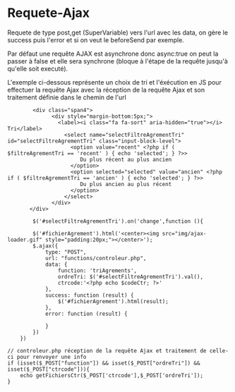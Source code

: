 # Requete-Ajax
<p>Requete de type post,get (SuperVariable) vers l'url avec les data, on gère le success puis l'error et si on veut le beforeSend par exemple.</p>
<P>Par défaut une requête AJAX est asynchrone donc async:true on peut la passer à false et elle sera synchrone (bloque à l'étape de la requête jusqu'à qu'elle soit executé).</p>
<p>L'exemple ci-dessous représente un choix de tri et l'éxécution en JS pour effectuer la requête Ajax avec la réception de la requête Ajax et son traitement définie dans le chemin de l'url</p>

            <div class="span4">
                  <div style="margin-bottom:5px;">
                    <label><i class="fa fa-sort" aria-hidden="true"></i> Tri</label>
                      <select name="selectFiltreAgrementTri" id="selectFiltreAgrementTri" class="input-block-level">
                        <option value="recent" <?php if ( $filtreAgrementTri == 'recent' ) { echo 'selected'; } ?>>
                           Du plus récent au plus ancien
                        </option>
                        <option selected="selected" value="ancien" <?php if ( $filtreAgrementTri == 'ancien' ) { echo 'selected'; } ?>>
                           Du plus ancien au plus récent
                        </option>
                      </select>
                  </div>
           </div>
           
            $('#selectFiltreAgrementTri').on('change',function (){

            $('#fichierAgrement').html('<center><img src="img/ajax-loader.gif" style="padding:20px;"></center>');
            $.ajax({
                type: "POST",
                url: "functions/controleur.php",
                data: {
                    function: 'triAgrements',
                    ordreTri: $('#selectFiltreAgrementTri').val(),
                    ctrcode:'<?php echo $codeCtr; ?>'
                },
                success: function (result) {
                    $('#fichierAgrement').html(result);
                },
                error: function (result) {

                }
            })
        })
        
    // controleur.php réception de la requête Ajax et traitement de celle-ci pour renvoyer une info    
    if (isset($_POST["function"]) && isset($_POST["ordreTri"]) && isset($_POST["ctrcode"])){
        echo getFichiersCtr($_POST['ctrcode'],$_POST['ordreTri']);
    }
